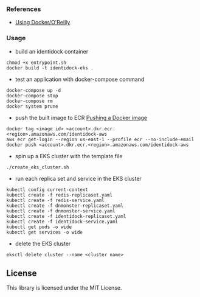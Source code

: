 ### References
- [Using Docker/O'Reilly](https://www.oreilly.com/library/view/using-docker/9781491915752/) 
 
### Usage
- build an identidock container
```
chmod +x entrypoint.sh
docker build -t identidock-eks .
```
- test an application with docker-compose command
```
docker-compose up -d
docker-compose stop
docker-compose rm
docker system prune
```
- push the built image to ECR [Pushing a Docker image](https://docs.aws.amazon.com/AmazonECR/latest/userguide/docker-push-ecr-image.html)
```
docker tag <image id> <account>.dkr.ecr.<region>.amazonaws.com/identidock-aws
aws ecr get-login --region us-east-1 --profile ecr --no-include-email
docker push <account>.dkr.ecr.<region>.amazonaws.com/identidock-aws
```
- spin up a EKS cluster with the template file
```
./create_eks_cluster.sh
```
- run each replica set and service in the EKS cluster
```
kubectl config current-context
kubectl create -f redis-replicaset.yaml
kubectl create -f redis-service.yaml
kubectl create -f dnmonster-replicaset.yaml
kubectl create -f dnmonster-service.yaml
kubectl create -f identidock-replicaset.yaml
kubectl create -f identidock-service.yaml
kubectl get pods -o wide
kubectl get services -o wide
```
- delete the EKS cluster
```
eksctl delete cluster --name <cluster name>
```
 
## License

This library is licensed under the MIT License.

